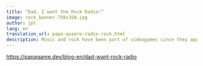 ```yaml
---
title: “Dad, I want the Rock Radio!”
image: rock_banner-750x350.jpg
author: jpl
lang: en
translation_url: papa-quiero-radio-rock.html
description: Music and rock have been part of videogames since they appeared, classical themes or popular songs. Playing instruments, concerts and experiences.
---
```


https://papagame.dev/blog-en/dad-want-rock-radio
